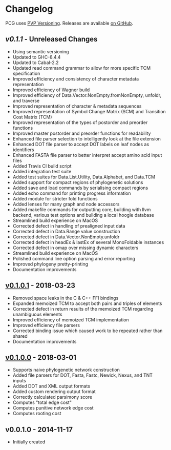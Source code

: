 ﻿Changelog
==========

PCG uses [PVP Versioning][1].
Releases are available [on GitHub][2].


## _v0.1.1_ - Unreleased Changes

* Using semantic versioning
* Updated to GHC-8.4.4
* Updated to Cabal-2.2
* Updated read command grammar to allow for more specific TCM specification
* Improved efficiency and consistency of character metadata representation
* Improved efficiency of Wagner build
* Improved efficiency of Data.Vector.NonEmpty.fromNonEmpty, unfoldr, and traverse
* Improved representation of character & metadata sequences
* Improved representation of Symbol Change Matrix (SCM) and Transition Cost Matrix (TCM)
* Improved representation of the types of postorder and preorder functions
* Improved master postorder and preorder functions for readability
* Enhanced file parser selection to intelligently look at the file extension
* Enhanced DOT file parser to accept DOT labels on leaf nodes as identifiers
* Enhanced FASTA file parser to better interpret accept amino acid input files
* Added Travis CI build script
* Added integration test suite
* Added test suites for Data.List.Utility, Data.Alphabet, and Data.TCM
* Added support for compact regions of phylogenetic solutions
* Added save and load commands by serialising compact regions
* Added echo command for printing progress information
* Added module for stricter fold functions
* Added lenses for many graph and node accessors
* Added makefile commands for outputting core, building with llvm backend, various test options and building a local hoogle database
* Streamlined build experience on MacOS
* Corrected defect in handling of prealigned input data
* Corrected defect in Data.Range value construction
* Corrected defect in Data.Vector.NonEmpty.unfoldr
* Corrected defect in headEx & lastEx of several MonoFoldable instances
* Corrected defect in omap over missing dynamic characters
* Streamlined build experience on MacOS
* Polished command line option parsing and error reporting
* Improved phylogeny pretty-printing
* Documentation improvements


## [v0.1.0.1][4] - 2018-03-23

* Removed space leaks in the C & C++ FFI bindings
* Expanded memoized TCM to accept both pairs and triples of elements
* Corrected defect in return results of the memoized TCM regarding unambiguous elements
* Improved efficiency of memoized TCM implementation
* Improved efficiency file parsers
* Corrected binding issue which caused work to be repeated rather than shared
* Documentation improvements


## [v0.1.0.0][3] - 2018-03-01

* Supports naive phylogenetic network construction
* Added file parsers for DOT, Fasta, Fastc, Newick, Nexus, and TNT inputs
* Added DOT and XML output formats
* Added custom rendering output format
* Correctly calculated parsimony score
* Computes "total edge cost"
* Computes punitive network edge cost
* Computes rooting cost


## v0.0.1.0 - 2014-11-17

* Initially created


[1]: https://pvp.haskell.org
[2]: https://github.com/amnh/PCG/releases
[3]: https://github.com/amnh/PCG/releases/tag/v0.1.0.0
[4]: https://github.com/amnh/PCG/releases/tag/v0.1.0.1
